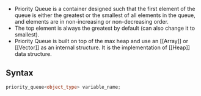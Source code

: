 - Priority Queue is a container designed such that the first element of the queue is either the greatest or the smallest of all elements in the queue, and elements are in non-increasing or non-decreasing order.
- The top element is always the greatest by default (can also change it to smallest).
- Priority Queue is built on top of the max heap and use an [[Array]] or [[Vector]] as an internal structure. It is the implementation of [[Heap]] data structure.
## Syntax
```cpp
priority_queue<object_type> variable_name;
```